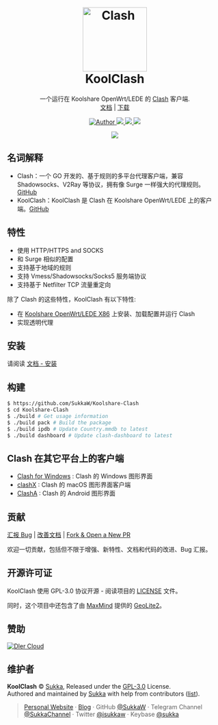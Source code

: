 <h1 align="center">
    <img src="https://koolclash.js.org/img/koolclash.png" alt="Clash" width="150">
    <br>KoolClash
</h1>

<p align="center">
一个运行在 Koolshare OpenWrt/LEDE 的 <a href="https://github.com/Dreamacro/clash" target="_blank">Clash</a> 客户端.<br>
<a href="https://koolclash.js.org">文档</a> |
<a href="https://github.com/SukkaW/Koolshare-Clash/releases">下载</a>
</p>

<p align="center">
    <!--<a href="https://travis-ci.org/SukkaW/KoolShare-Clash">
        <img src="https://img.shields.io/travis/SukkaW/KoolShare-Clash.svg?style=flat-square" alt="Travis-CI">
    </a>-->
    <a href="https://skk.moe" target="_blank">
        <img alt="Author" src="https://img.shields.io/badge/Author-Sukka-b68469.svg?style=flat-square"/>
    </a>
    <a href="https://github.com/SukkaW/Koolshare-Clash/releases" target="_blank">
        <img src="https://img.shields.io/github/release/SukkaW/Koolshare-Clash/all.svg?style=flat-square">
    </a>
    <a href="https://github.com/Dreamacro/clash" target="_blank">
        <img src="https://img.shields.io/badge/Clash-0.12.0-1c4070.svg?style=flat-square"/>
    </a>
    <a href="https://github.com/SukkaW/Koolshare-Clash/blob/master/LICENSE">
        <img src="https://img.shields.io/github/license/sukkaw/koolshare-clash.svg?style=flat-square"/>
    </a>
</p>

<p align="center">
    <img src="https://i.loli.net/2019/04/16/5cb5e4b579a44.png">
</p>


## 名词解释

- Clash：一个 GO 开发的、基于规则的多平台代理客户端，兼容 Shadowsocks、V2Ray 等协议，拥有像 Surge 一样强大的代理规则。[GitHub](https://github.com/Dreamacro/clash)
- KoolClash：KoolClash 是 Clash 在 Koolshare OpenWrt/LEDE 上的客户端。[GitHub](https://github.com/SukkaW/Koolshare-Clash)

## 特性

- 使用 HTTP/HTTPS and SOCKS
- 和 Surge 相似的配置
- 支持基于地域的规则
- 支持 Vmess/Shadowsocks/Socks5 服务端协议
- 支持基于 Netfilter TCP 流量重定向

除了 Clash 的这些特性，KoolClash 有以下特性:

- 在 [Koolshare OpenWrt/LEDE X86](https://firmware.koolshare.cn/LEDE_X64_fw867/) 上安装、加载配置并运行 Clash
- 实现透明代理

## 安装

请阅读 [文档 - 安装](https://koolclash.js.org/#/install)

## 构建

```bash
$ https://github.com/SukkaW/Koolshare-Clash
$ cd Koolshare-Clash
$ ./build # Get usage information
$ ./build pack # Build the package
$ ./build ipdb # Update Country.mmdb to latest
$ ./build dashboard # Update clash-dashboard to latest
```

## Clash 在其它平台上的客户端

- [Clash for Windows](https://github.com/Fndroid/clash_for_windows_pkg) : Clash 的 Windows 图形界面
- [clashX](https://github.com/yichengchen/clashX) : Clash 的 macOS 图形界面客户端
- [ClashA](https://github.com/ccg2018/ClashA) : Clash 的 Android 图形界面

## 贡献

[汇报 Bug](https://github.com/SukkaW/Koolshare-Clash/issues/new/choose) | [改善文档](https://github.com/SukkaW/Koolshare-Clash/tree/master/docs) | [Fork & Open a New PR](https://github.com/SukkaW/Koolshare-Clash/fork)

欢迎一切贡献，包括但不限于增强、新特性、文档和代码的改进、Bug 汇报。

## 开源许可证

KoolClash 使用 GPL-3.0 协议开源 - 阅读项目的 [LICENSE](https://github.com/SukkaW/Koolshare-Clash/blob/master/LICENSE) 文件。

同时，这个项目中还包含了由 [MaxMind](https://www.maxmind.com) 提供的 [GeoLite2](https://dev.maxmind.com/geoip/geoip2/geolite2/)。

## 赞助

[![Dler Cloud](https://img.vim-cn.com/7e/dbc9122a41f7eadbab889a9037ef6232cbea51.png)](https://dlercloud.org)

## 维护者

**KoolClash** © [Sukka](https://github.com/SukkaW), Released under the [GPL-3.0]([./LICENSE](https://github.com/SukkaW/Koolshare-Clash/blob/master/LICENSE)) License.<br>
Authored and maintained by [Sukka]([Sukka](https://github.com/SukkaW)) with help from contributors ([list](https://github.com/SukkaW/Koolshare-Clash/contributors)).

> [Personal Website](https://skk.moe) · [Blog](https://blog.skk.moe) · GitHub [@SukkaW](https://github.com/SukkaW) · Telegram Channel [@SukkaChannel](https://t.me/SukkaChannel) · Twitter [@isukkaw](https://twitter.com/isukkaw) · Keybase [@sukka](https://keybase.io/sukka)
